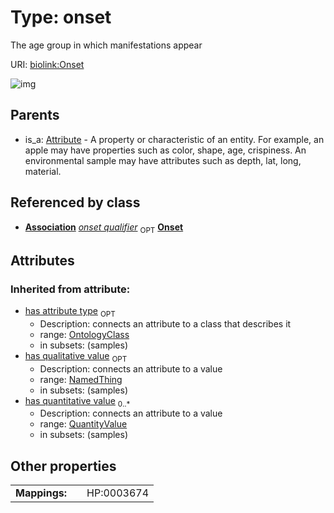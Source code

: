 
# Type: onset


The age group in which manifestations appear

URI: [biolink:Onset](https://w3id.org/biolink/vocab/Onset)


![img](http://yuml.me/diagram/nofunky;dir:TB/class/[QuantityValue],[OntologyClass],[EntityToFeatureOrDiseaseQualifiers]-%20onset%20qualifier%200..1>[Onset&#124;id(i):string;name(i):label_type;category(i):iri_type%20%2B],[Attribute]^-[Onset],[NamedThing],[EntityToFeatureOrDiseaseQualifiers],[Attribute],[Association])

## Parents

 *  is_a: [Attribute](Attribute.md) - A property or characteristic of an entity. For example, an apple may have properties such as color, shape, age, crispiness. An environmental sample may have attributes such as depth, lat, long, material.

## Referenced by class

 *  **[Association](Association.md)** *[onset qualifier](onset_qualifier.md)*  <sub>OPT</sub>  **[Onset](Onset.md)**

## Attributes


### Inherited from attribute:

 * [has attribute type](has_attribute_type.md)  <sub>OPT</sub>
    * Description: connects an attribute to a class that describes it
    * range: [OntologyClass](OntologyClass.md)
    * in subsets: (samples)
 * [has qualitative value](has_qualitative_value.md)  <sub>OPT</sub>
    * Description: connects an attribute to a value
    * range: [NamedThing](NamedThing.md)
    * in subsets: (samples)
 * [has quantitative value](has_quantitative_value.md)  <sub>0..*</sub>
    * Description: connects an attribute to a value
    * range: [QuantityValue](QuantityValue.md)
    * in subsets: (samples)

## Other properties

|  |  |  |
| --- | --- | --- |
| **Mappings:** | | HP:0003674 |

